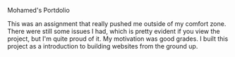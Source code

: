Mohamed's Portdolio


This was an assignment that really pushed me outside of my comfort zone. 
There were  still some issues I had, which is pretty evident if you view the project, but I'm quite proud of it.
My motivation was good grades.
I built this project as a introduction to building websites from the ground up.

